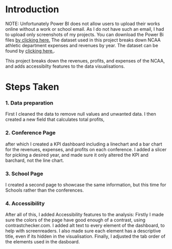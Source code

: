 # Introduction

NOTE: Unfortunately Power BI does not allow users to upload their works online without a work or school email. As I do not have such an email, I had to upload only screenshots of my projects. You can download the Power Bi files [by clicking here.](https://github.com/stlgithub/dataportfolio/blob/main/powerbi_files/Project2.pbix)
The dataset used in this project breaks down NCAA athletic department expenses and revenues by year. The dataset can be found by [clicking here.](https://data.world/jbaucke/2021-w1-power-bi-wow-ncaa-financials).

This project breaks down the revenues, profits, and expenses of the NCAA, and adds accessibilty features to the data visualisations.

# Steps Taken

### 1. Data preparation

First I cleaned the data to remove null values and unwanted data.
I then created a new field that calculates total profits, 

### 2. Conference Page

after which I created a KPI dashboard including a linechart and a bar chart for the revenues, expenses, and profits on each conference.
I added a slicer for picking a desired year, and made sure it only altered the KPI and barchard, not the line chart.

### 3. School Page

I created a second page to showcase the same information, but this time for Schools rather than the conferences.

### 4. Accessibility

After all of this, I added Accessibility features to the analysis:
Firstly I made sure the colors of the page have good enough of a contrast, using contrastchecker.com.
I added alt text to every element of the dashboard, to help with screenreaders. I also made sure each element has a descriptive title, even if its hidden in the visualisation.
Finally, I adjusted the tab order of the elements used in the dasboard.

